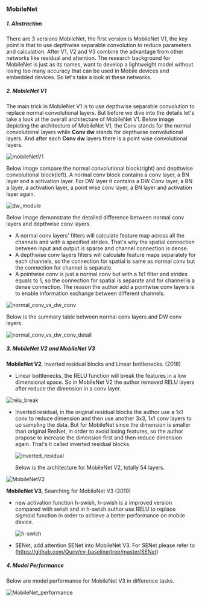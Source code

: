 ### MobileNet

##### 1. Abstraction

There are 3 versions MobileNet, the first version is MobileNet V1, the key point is that to use depthwise separable convolution to reduce parameters and calculation. After V1, V2 and V3 combine the advantage from other networks like residual and attention. The research background for MobileNet is just as its names, want to develop a lightweight model without losing too many accuracy that can be used in Mobile devices and embedded devices. So let's take a look at these networks.

##### 2. MobileNet V1

The main trick in MobileNet V1 is to use depthwise separable convolution to replace normal convolutional layers. But before we dive into the details let's take a look at the overall architecture of MobileNet V1. Below image depicting the architecture of MobileNet V1, the Conv stands for the normal convolutional layers while **Conv dw** stands for depthwise convolutional layers. And after each **Conv dw** layers there is a point wise convolutional layers. 

![mobileNetV1](D:\MachineLearning\deep_learning\cv-baseline\img\mobileNetV1.jpg)

Below image compare the normal convolutional block(right) and depthwise convolutional block(left). A normal conv block contains a conv layer, a BN layer and a activation layer. For DW layer it contains a DW Conv layer, a BN a layer, a activation layer, a point wise conv layer, a BN layer and activation layer again.

![dw_module](D:\MachineLearning\deep_learning\cv-baseline\img\dw_module.jpg)

Below image demonstrate the detailed difference between normal conv layers and depthwise conv layers.

- A normal conv layers' filters will calculate feature map across all the channels and with a specified strides. That's why the spatial connection between input and output is sparse and channel connection is dense.
- A depthwise conv layers filters will calculate feature maps separately for each channels, so the connection for spatial is same as normal conv but the connection for channel is separate.
- A pointwise conv is just a normal conv but with a 1x1 filter and strides equals to 1, so the connection for spatial is separate and for channel is a dense connection. The reason the author add a pointwise conv layers is to enable information exchange between different channels.

![normal_conv_vs_dw_conv](D:\MachineLearning\deep_learning\cv-baseline\img\normal_conv_vs_dw_conv.jpg)

Below is the summary table between normal conv layers and DW conv layers.

![normal_conv_vs_dw_conv_detail](D:\MachineLearning\deep_learning\cv-baseline\img\normal_conv_vs_dw_conv_detail.jpg)



##### 3. MobileNet V2 and MobileNet V3

**MobileNet V2**, inverted residual blocks and Linear bottlenecks. (2018)

- Linear bottlenecks, the RELU function will break the features in a low dimensional space. So in MobileNet V2 the author removed RELU layers after reduce the dimension in a conv layer.

![relu_break](D:\MachineLearning\deep_learning\cv-baseline\img\relu_break.jpg)

- Inverted residual, in the original residual blocks the author use a 1x1 conv to reduce dimension and then use another 3x3, 1x1 conv layers to up sampling the data. But for MobileNet since the dimension is smaller than original ResNet, in order to avoid losing features, so the author propose to increase the dimension first and then reduce dimension again. That's it called inverted residual blocks.

  ![inverted_residual](D:\MachineLearning\deep_learning\cv-baseline\img\inverted_residual.jpg)

  Below is the architecture for MobileNet V2, totally 54 layers.

![MobileNetV2](D:\MachineLearning\deep_learning\cv-baseline\img\MobileNetV2.jpg)



**MobileNet V3**,  Searching for MobileNet V3 (2019)

- new activation function h-swish, h-swish is a improved version compared with swish and in h-swish author use RELU to replace sigmoid function in order to achieve a better performance on mobile device.

  ![h-swish](D:\MachineLearning\deep_learning\cv-baseline\img\h-swish.jpg)

- SENet, add attention SENet into MobileNet V3. For SENet please refer to (https://github.com/Qucy/cv-baseline/tree/master/SENet)



##### 4. Model Performance

Below are model performance for MobileNet V3 in difference tasks.

![MobileNet_performance](D:\MachineLearning\deep_learning\cv-baseline\img\MobileNet_performance.jpg)
